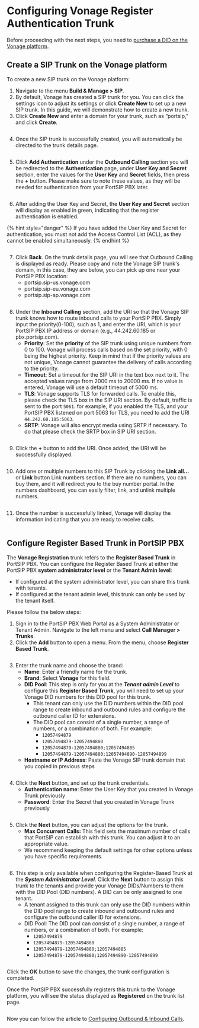 # Configuring Vonage Register Authentication Trunk

Before proceeding with the next steps, you need to [purchase a DID on the Vonage platform](purchase-a-did-on-vonage-platform.md).

## Create a SIP Trunk on the Vonage platform

To create a new SIP trunk on the Vonage platform:

1. Navigate to the menu **Build & Manage > SIP**.&#x20;
2. By default, Vonage has created a SIP trunk for you. You can click the settings icon to adjust its settings or click **Create New** to set up a new SIP trunk. In this guide, we will demonstrate how to create a new trunk.
3. Click **Create New** and enter a domain for your trunk, such as “portsip,” and click **Create**.

<figure><img src="../../.gitbook/assets/vonage-fig10.png" alt=""><figcaption></figcaption></figure>

4. Once the SIP trunk is successfully created, you will automatically be directed to the trunk details page.

<figure><img src="../../.gitbook/assets/vonage-fig11.png" alt=""><figcaption></figcaption></figure>

5. Click **Add Authentication** under the **Outbound Calling** section you will be redirected to the **Authentication** page, under **User Key and Secret** section, enter the values for the **User Key** and **Secret** fields, then press the **+** button. Please make sure to note these values, as they will be needed for authentication from your PortSIP PBX later.

<figure><img src="../../.gitbook/assets/vonage-fig12.png" alt=""><figcaption></figcaption></figure>

6. After adding the User Key and Secret, the **User Key and Secret** section will display as enabled in green, indicating that the register authentication is enabled.&#x20;

{% hint style="danger" %}
If you have added the User Key and Secret for authentication, you must not add the Access Control List (ACL), as they cannot be enabled simultaneously.
{% endhint %}

<figure><img src="../../.gitbook/assets/vonage-fig13.png" alt=""><figcaption></figcaption></figure>

7. Click **Back**. On the trunk details page, you will see that Outbound Calling is displayed as ready. Please copy and note the Vonage SIP trunk's domain, in this case, they are below, you can pick up one near your PortSIP PBX location:
   * portsip.sip-us.vonage.com
   * portsip.sip-eu.vonage.com
   * portsip.sip-ap.vonage.com

<figure><img src="../../.gitbook/assets/vonage-fig14.png" alt=""><figcaption></figcaption></figure>

8. Under the **Inbound Calling** section, add the URI so that the Vonage SIP trunk knows how to route inbound calls to your PortSIP PBX. Simply input the priority(0-100), such as 1, and enter the URI, which is your PortSIP PBX IP address or domain (e.g., 44.242.60.185 or pbx.portsip.com).
   * **Priority**: Set the **priority** of the SIP trunk using unique numbers from 0 to 100. Vonage will process calls based on the set priority, with 0 being the highest priority. Keep in mind that if the priority values are not unique, Vonage cannot guarantee the delivery of calls according to the priority.
   * **Timeout**: Set a timeout for the SIP URI in the text box next to it. The accepted values range from 2000 ms to 20000 ms. If no value is entered, Vonage will use a default timeout of 5000 ms.
   * **TLS**: Vonage supports TLS for forwarded calls. To enable this, please check the TLS box in the SIP URI section. By default, traffic is sent to the port `5061`. for example, if you enabled the TLS, and your PortSIP PBX listened on port 5063 for TLS, you need to add the URI `44.242.60.185:5063`.
   * **SRTP**: Vonage will also encrypt media using SRTP if necessary. To do that please check the SRTP box in SIP URI section.

<figure><img src="../../.gitbook/assets/vonage-fig15.png" alt=""><figcaption></figcaption></figure>

9. Click the **+** button to add the URI. Once added, the URI will be successfully displayed.

<figure><img src="../../.gitbook/assets/vonage-fig16.png" alt=""><figcaption></figcaption></figure>

10. Add one or multiple numbers to this SIP Trunk by clicking the **Link all...** or **Link** button Link numbers section. If there are no numbers, you can buy them, and it will redirect you to the buy number portal. In the numbers dashboard, you can easily filter, link, and unlink multiple numbers.

<figure><img src="../../.gitbook/assets/vonage-fig17.png" alt=""><figcaption></figcaption></figure>

11. Once the number is successfully linked, Vonage will display the information indicating that you are ready to receive calls.

<figure><img src="../../.gitbook/assets/vonage-fig18.png" alt=""><figcaption></figcaption></figure>

## Configure Register Based Trunk in PortSIP PBX

The **Vonage Registration** trunk refers to the **Register Based Trunk** in PortSIP PBX. You can configure the Register Based Trunk at either the PortSIP PBX **system administrator level** or the **Tenant Admin level**:

* If configured at the system administrator level, you can share this trunk with tenants.
* If configured at the tenant admin level, this trunk can only be used by the tenant itself.

Please follow the below steps:

1. Sign in to the PortSIP PBX Web Portal as a System Administrator or Tenant Admin. Navigate to the left menu and select **Call Manager > Trunks**.&#x20;
2. Click the **Add** button to open a menu. From the menu, choose **Register Based Trunk**.

<figure><img src="../../.gitbook/assets/add-register-trunk.png" alt=""><figcaption></figcaption></figure>

3. Enter the trunk name and choose the brand:
   * **Name**: Enter a friendly name for the trunk.
   * **Brand**: Select **Vonage** for this field.
   * **DID Pool**: This step is only for you at the _**Tenant admin Level**_ to configure this **Register Based Trunk**,  you will need to set up your Vonage DID numbers for this DID pool for this trunk.
     * This tenant can only use the DID numbers within the DID pool range to create inbound and outbound rules and configure the outbound caller ID for extensions.
     * &#x20;The DID pool can consist of a single number, a range of numbers, or a combination of both. For example:
       * `12057494879`
       * `12057494879-12057494880`
       * `12057494879-12057494880;12057494885`&#x20;
       * `12057494879-12057494880;12057494890-12057494899`
   * **Hostname or IP Address**: Paste the Vonage SIP trunk domain that you copied in previous steps

<figure><img src="../../.gitbook/assets/vonage-fig19.png" alt=""><figcaption></figcaption></figure>

4. Click the **Next** button, and set up the trunk credentials.
   * **Authentication name**: Enter the User Key that you created in Vonage Trunk previously
   * **Password**: Enter the Secret that you created in Vonage Trunk previously

<figure><img src="../../.gitbook/assets/vonage-fig20.png" alt=""><figcaption></figcaption></figure>

5. Click the **Next** button, you can adjust the options for the trunk.
   * &#x20;**Max Concurrent Calls:** This field sets the maximum number of calls that PortSIP can establish with this trunk. You can adjust it to an appropriate value.
   * We recommend keeping the default settings for other options unless you have specific requirements.

<figure><img src="../../.gitbook/assets/registration-trunk-options.png" alt=""><figcaption></figcaption></figure>

6. This step is only available when configuring the Register-Based Trunk at the _**System Administrator Level**_. Click the **Next** button to assign this trunk to the tenants and provide your Vonage DIDs/Numbers to them with the DID Pool (DID numbers).  A DID can be only assigned to one tenant.
   * A tenant assigned to this trunk can only use the DID numbers within the DID pool range to create inbound and outbound rules and configure the outbound caller ID for extensions.
   * DID Pool: The DID pool can consist of a single number, a range of numbers, or a combination of both. For example:
     * `12057494879`
     * `12057494879-12057494880`
     * `12057494879-12057494880;12057494885`&#x20;
     * `12057494879-12057494880;12057494890-12057494899`

<figure><img src="../../.gitbook/assets/vonage-fig21.png" alt=""><figcaption></figcaption></figure>

Click the **OK** button to save the changes, the trunk configuration is completed.

Once the PortSIP PBX successfully registers this trunk to the Vonage platform, you will see the status displayed as **Registered** on the trunk list page.

<figure><img src="../../.gitbook/assets/vonage-fig22.png" alt=""><figcaption></figcaption></figure>

Now you can follow the article to [Configuring Outbound & Inbound Calls](configuring-outbound-and-inbound-calls.md).

